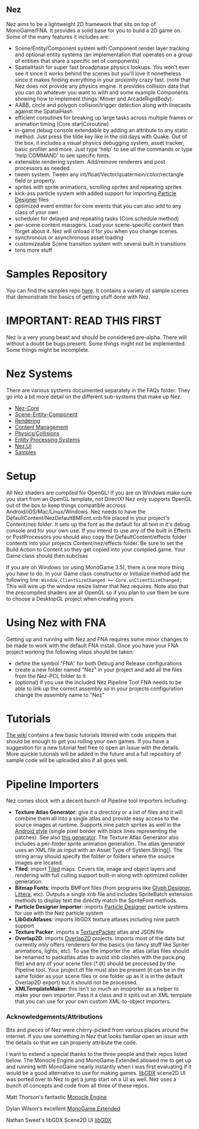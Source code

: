 ## Nez

Nez aims to be a lightweight 2D framework that sits on top of MonoGame/FNA. It provides a solid base for you to build a 2D game on. Some of the many features it includes are:

- Scene/Entity/Component system with Component render layer tracking and optional entity systems (an implementation that operates on a group of entities that share a specific set of components)
- SpatialHash for super fast broadphase physics lookups. You won't ever see it since it works behind the scenes but you'll love it nonetheless since it makes finding everything in your proximity crazy fast. (note that Nez does not provide any physics engine. It provides collision data that you can do whatever you want to with and some example Components showing how to implement things: Mover and ArcadeRigidBody).
- AABB, circle and polygon collision/trigger detection along with linecasts against the SpatialHash
- efficient coroutines for breaking up large tasks across multiple frames or animation timing (Core.startCoroutine)
- in-game debug console extendable by adding an attribute to any static method. Just press the tilde key like in the old days with Quake. Out of the box, it includes a visual physics debugging system, asset tracker, basic profiler and more. Just type 'help' to see all the commands or type 'help COMMAND' to see specific hints.
- extensible rendering system. Add/remove renderers and post processors as needed.
- tween system. Tween any int/float/Vector/quaternion/color/rectangle field or property.
- sprites with sprite animations, scrolling sprites and repeating sprites
- kick-ass particle system with added support for importing [Particle Designer](https://71squared.com/particledesigner) files
- optimized event emitter for core events that you can also add to any class of your own
- scheduler for delayed and repeating tasks (Core.schedule method)
- per-scene content managers. Load your scene-specific content then forget about it. Nez will unload it for you when you change scenes.
- synchronous or asynchronous asset loading
- customizeable Scene transition system with several built in transitions
- tons more stuff


Samples Repository
==========
You can find the samples repo [here](https://github.com/prime31/Nez-Samples). It contains a variety of sample scenes that demonstrate the basics of getting stuff done with Nez.



IMPORTANT: READ THIS FIRST
==========

Nez is a very young beast and should be considered pre-alpha. There will without a doubt be bugs present. Some things might not be implemented. Some things might be incomplete.



Nez Systems
==========

There are various systems documented separately in the FAQs folder. They go into a bit more detail on the different sub-systems that make up Nez.

- [Nez-Core](FAQs/Nez-Core.md)
- [Scene-Entity-Component](FAQs/Scene-Entity-Component.md)
- [Rendering](FAQs/Rendering.md)
- [Content Management](FAQs/ContentManagement.md)
- [Physics/Collisions](FAQs/Physics.md)
- [Entity Processing Systems](FAQs/EntitySystems.md)
- [Nez.UI](FAQs/UI.md)
- [Samples](FAQs/Samples.md)



Setup
==========

All Nez shaders are compiled for OpenGL! If you are on Windows make sure you start from an OpenGL template, not DirectX! Nez only supports OpenGL out of the box to keep things compatible accross Android/iOS/Mac/Linux/Windows. Nez needs to have the DefaultContent/NezDefaultBMFont.xnb file placed in your project's Content/nez folder. It sets up the font as the default for all text in it's debug console and for your own use. If you intend to use any of the built in Effects or PostProcessors you should also copy the DefaultContent/effects folder contents into your projects Content/nez/effects folder. Be sure to set the Build Action to Content so they get copied into your compiled game. Your Game class should then subclsas

If you are on Windows (or using MonoGame 3.5), there is one more thing you have to do. In your Game class constructor or Initialize method add the following line: `Window.ClientSizeChanged += Core.onClientSizeChanged;` This will wire up the window resize listner that Nez requires. Note also that the precompiled shaders are all OpenGL so if you plan to use them be sure to choose a DesktopGL project when creating yours.



Using Nez with FNA
==========

Getting up and running with Nez and FNA requires some minor changes to be made to work with the default FNA install. Once you have your FNA project working the following steps should be taken:

- define the symbol "FNA" for both Debug and Release configurations
- create a new folder named "Nez" in your project and add all the files from the Nez-PCL folder to it
- (optional) if you use the included Nez Pipeline Tool FNA needs to be able to link up the correct assembly so in your projects configuration change the assembly name to "Nez"



Tutorials
==========

[The wiki](https://github.com/prime31/Nez/wiki) contains a few basic tutorials littered with code snippets that should be enough to get you rolling your own games. If you have a suggestion for a new tutorial feel free to open an Issue with the details. More quickie tutorials will be added in the future and a full repository of sample code will be uploaded also if all goes well.



Pipeline Importers
==========

Nez comes stock with a decent bunch of Pipeline tool importers including:

- **Texture Atlas Generator**: give it a directory or a list of files and it will combine them all into a single atlas and provide easy access to the source images at runtime. Supports nine patch sprites as well in the [Android style](http://developer.android.com/tools/help/draw9patch.html) (single pixel border with black lines representing the patches). See also [this generator](https://romannurik.github.io/AndroidAssetStudio/nine-patches.html). The Texture Atlas Generator also includes a per-folder sprite animation generation. The atlas generator uses an XML file as input with an Asset Type of System.String[]. The string array should specify the folder or folders where the source images are located.
- **Tiled**: import [Tiled](http://www.mapeditor.org/) maps. Covers tile, image and object layers and rendering with full culling support built-in along with optimized collider generation.
- **Bitmap Fonts**: imports BMFont files (from programs like [Glyph Designer](https://71squared.com/glyphdesigner), [Littera](http://kvazars.com/littera/), etc). Outputs a single xnb file and includes SpriteBatch extension methods to display text the directly match the SpriteFont methods.
- **Particle Designer Importer**: imports [Particle Designer](https://71squared.com/particledesigner) particle systems for use with the Nez particle system
- **LibGdxAtlases**: imports libGDX texture atlases including nine patch support
- **Texture Packer**: imports a [TexturePacker](https://www.codeandweb.com/texturepacker) atlas and JSON file
- **Overlap2D**: imports [Overlap2D](http://overlap2d.com/) projects. Imports most of the data but currently only offers renderers for the basics (no fancy stuff like Spriter animations, lights, etc). To use the importer the .atlas (atlas files should be renamed to packatlas.atlas to avoid xnb clashes with the pack.png file) and any of your scene files (*.dt) should be processed by the Pipeline tool. Your project.dt file must also be present (it can be in the same folder as your scene files or one folder up as it is in the default Overlap2D export) but it should not be processed.
- **XMLTemplateMaker**: this isn't so much an imoporter as a helper to make your own importer. Pass it a class and it spits out an XML template that you can use for your own custom XML-to-object importers.



### Acknowledgements/Attributions

Bits and pieces of Nez were cherry-picked from various places around the internet. If you see something in Nez that looks familiar open an issue with the details so that we can properly attribute the code.

I want to extend a special thanks to the three people and their repos listed below. The Monocle Engine and MonoGame.Extended allowed me to get up and running with MonoGame nearly instantly when I was first evaluating if it would be a good alternative to use for making games. [libGDX](https://github.com/libgdx/libgdx) scene2D UI was ported over to Nez to get a jump start on a UI as well. Nez uses a bunch of concepts and code from all three of these repos.

Matt Thorson's fantastic [Monocle Engine](https://bitbucket.org/MattThorson/monocle-engine)

Dylan Wilson's excellent [MonoGame.Extended](https://github.com/craftworkgames/MonoGame.Extended)

Nathan Sweet's libGDX Scene2D UI [libGDX](https://github.com/libgdx/libgdx)
